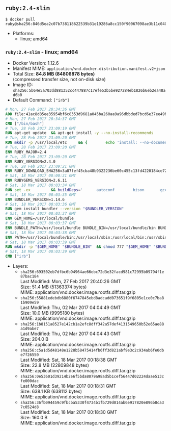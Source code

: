 ## `ruby:2.4-slim`

```console
$ docker pull ruby@sha256:846d5ea2c07b738118622539b31e19286a8cc150f90067098ae3b11c04093145
```

-	Platforms:
	-	linux; amd64

### `ruby:2.4-slim` - linux; amd64

-	Docker Version: 1.12.6
-	Manifest MIME: `application/vnd.docker.distribution.manifest.v2+json`
-	Total Size: **84.8 MB (84806878 bytes)**  
	(compressed transfer size, not on-disk size)
-	Image ID: `sha256:5b64e5a703dd881352cc447887c17efe53b5be927284eb1826b6eb2ea48ad6b0`
-	Default Command: `["irb"]`

```dockerfile
# Mon, 27 Feb 2017 20:34:36 GMT
ADD file:41ac8d85ee35954bf6c8353d9681a045ba260aa9a96dbbded7bcd6e37ee49bea in / 
# Mon, 27 Feb 2017 20:34:37 GMT
CMD ["/bin/bash"]
# Tue, 28 Feb 2017 23:09:19 GMT
RUN apt-get update 	&& apt-get install -y --no-install-recommends 		bzip2 		ca-certificates 		libffi-dev 		libgdbm3 		libssl-dev 		libyaml-dev 		procps 		zlib1g-dev 	&& rm -rf /var/lib/apt/lists/*
# Tue, 28 Feb 2017 23:09:20 GMT
RUN mkdir -p /usr/local/etc 	&& { 		echo 'install: --no-document'; 		echo 'update: --no-document'; 	} >> /usr/local/etc/gemrc
# Tue, 28 Feb 2017 23:09:20 GMT
ENV RUBY_MAJOR=2.4
# Tue, 28 Feb 2017 23:09:20 GMT
ENV RUBY_VERSION=2.4.0
# Tue, 28 Feb 2017 23:09:21 GMT
ENV RUBY_DOWNLOAD_SHA256=3a87fef45cba48b9322236be60c455c13fd4220184ce7287600361319bb63690
# Sat, 18 Mar 2017 00:00:31 GMT
ENV RUBYGEMS_VERSION=2.6.11
# Sat, 18 Mar 2017 00:03:34 GMT
RUN set -ex 		&& buildDeps=' 		autoconf 		bison 		gcc 		libbz2-dev 		libgdbm-dev 		libglib2.0-dev 		libncurses-dev 		libreadline-dev 		libxml2-dev 		libxslt-dev 		make 		ruby 		wget 		xz-utils 	' 	&& apt-get update 	&& apt-get install -y --no-install-recommends $buildDeps 	&& rm -rf /var/lib/apt/lists/* 		&& wget -O ruby.tar.xz "https://cache.ruby-lang.org/pub/ruby/${RUBY_MAJOR%-rc}/ruby-$RUBY_VERSION.tar.xz" 	&& echo "$RUBY_DOWNLOAD_SHA256 *ruby.tar.xz" | sha256sum -c - 		&& mkdir -p /usr/src/ruby 	&& tar -xJf ruby.tar.xz -C /usr/src/ruby --strip-components=1 	&& rm ruby.tar.xz 		&& cd /usr/src/ruby 		&& { 		echo '#define ENABLE_PATH_CHECK 0'; 		echo; 		cat file.c; 	} > file.c.new 	&& mv file.c.new file.c 		&& autoconf 	&& ./configure --disable-install-doc --enable-shared 	&& make -j"$(nproc)" 	&& make install 		&& apt-get purge -y --auto-remove $buildDeps 	&& cd / 	&& rm -r /usr/src/ruby 		&& gem update --system "$RUBYGEMS_VERSION"
# Sat, 18 Mar 2017 00:03:35 GMT
ENV BUNDLER_VERSION=1.14.6
# Sat, 18 Mar 2017 00:03:36 GMT
RUN gem install bundler --version "$BUNDLER_VERSION"
# Sat, 18 Mar 2017 00:03:37 GMT
ENV GEM_HOME=/usr/local/bundle
# Sat, 18 Mar 2017 00:03:37 GMT
ENV BUNDLE_PATH=/usr/local/bundle BUNDLE_BIN=/usr/local/bundle/bin BUNDLE_SILENCE_ROOT_WARNING=1 BUNDLE_APP_CONFIG=/usr/local/bundle
# Sat, 18 Mar 2017 00:03:38 GMT
ENV PATH=/usr/local/bundle/bin:/usr/local/sbin:/usr/local/bin:/usr/sbin:/usr/bin:/sbin:/bin
# Sat, 18 Mar 2017 00:03:39 GMT
RUN mkdir -p "$GEM_HOME" "$BUNDLE_BIN" 	&& chmod 777 "$GEM_HOME" "$BUNDLE_BIN"
# Sat, 18 Mar 2017 00:03:39 GMT
CMD ["irb"]
```

-	Layers:
	-	`sha256:693502eb7dfbc6b94964ae66ebc72d3e32facd981c72995b09794f1e87bac184`  
		Last Modified: Mon, 27 Feb 2017 20:40:26 GMT  
		Size: 51.4 MB (51363374 bytes)  
		MIME: application/vnd.docker.image.rootfs.diff.tar.gzip
	-	`sha256:55881edebdb6880f6747845ebd8adcadd073651f9f6805e1ce0c7ba81b909e59`  
		Last Modified: Thu, 02 Mar 2017 04:04:49 GMT  
		Size: 10.0 MB (9995180 bytes)  
		MIME: application/vnd.docker.image.rootfs.diff.tar.gzip
	-	`sha256:1b8151a8527e142cb1a2efc8dff342a57def4131549650b52e65ae88a1d9abe7`  
		Last Modified: Thu, 02 Mar 2017 04:04:43 GMT  
		Size: 204.0 B  
		MIME: application/vnd.docker.image.rootfs.diff.tar.gzip
	-	`sha256:c5a1d5d48148e1228b58475414fb6ff3d821abf9e3c2c934ab6fe0dbe7f26550`  
		Last Modified: Sat, 18 Mar 2017 00:18:38 GMT  
		Size: 22.8 MB (22809848 bytes)  
		MIME: application/vnd.docker.image.rootfs.diff.tar.gzip
	-	`sha256:0e53601d39214b2e6f5bda8079a98ad5b1cef56447d02224daae513cfe000dac`  
		Last Modified: Sat, 18 Mar 2017 00:18:31 GMT  
		Size: 638.1 KB (638112 bytes)  
		MIME: application/vnd.docker.image.rootfs.diff.tar.gzip
	-	`sha256:36fb094459c9fbcba5330f4734b1fb729d014ab6e917820e896b8ca37c0524d8`  
		Last Modified: Sat, 18 Mar 2017 00:18:30 GMT  
		Size: 160.0 B  
		MIME: application/vnd.docker.image.rootfs.diff.tar.gzip
